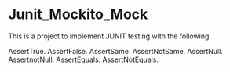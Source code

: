 # Junit_Mockito_Mock

This is a project to implement JUNIT testing with the following


AssertTrue. 
AssertFalse. 
AssertSame. 
AssertNotSame. 
AssertNull. 
AssertnotNull. 
AssertEquals. 
AssertNotEquals. 

